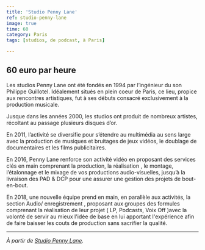 ```yaml
---
title: 'Studio Penny Lane'
ref: studio-penny-lane
image: true
time: 60
category: Paris
tags: [studios, de podcast, à Paris]

---
```


## 60 euro par heure

Les studios Penny Lane ont été fondés en 1994 par l’ingénieur du son Philippe Guillotel. Idéalement situés en plein coeur de Paris, ce lieu, propice aux rencontres artistiques, fut à ses débuts consacré exclusivement à la production musicale.<br>

Jusque dans les années 2000, les studios ont produit de nombreux artistes, récoltant au passage plusieurs disques d’or.<br>

En 2011, l’activité se diversifie pour s’étendre au multimédia au sens large avec la production de musiques et bruitages de jeux vidéos, le doublage de documentaires et les films publicitaires.<br>

En 2016, Penny Lane renforce son activité vidéo en proposant des services clés en main comprenant la production, la réalisation , le montage, l’étalonnage et le mixage de vos productions audio-visuelles, jusqu’à la livraison des PAD & DCP pour une assurer une gestion des projets de bout-en-bout.<br>

En 2018, une nouvelle équipe prend en main, en parallèle aux activités, la section Audio/ enregistrement , proposant aux groupes des formules comprenant la réalisation de leur projet ( LP, Podcasts, Voix Off )avec la volonté de servir au mieux l'idée de base en lui apportant l'expérience afin de faire baisser les couts de production sans sacrifier la qualité.

---

_À partir de [Studio Penny Lane](https://www.studiopennylane.com/audio)._
